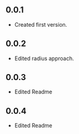 ## 0.0.1

* Created first version.

## 0.0.2

* Edited radius approach.

## 0.0.3

* Edited Readme

## 0.0.4

* Edited Readme